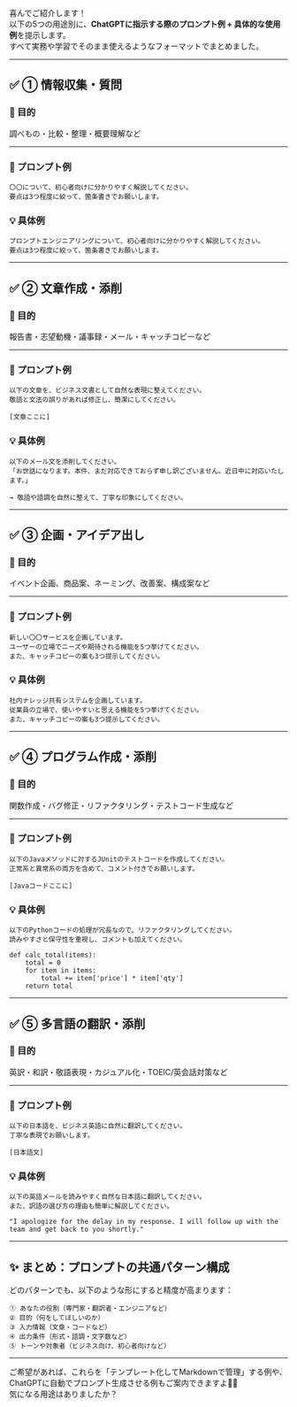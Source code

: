 喜んでご紹介します！  
以下の5つの用途別に、**ChatGPTに指示する際のプロンプト例 + 具体的な使用例**を提示します。  
すべて実務や学習でそのまま使えるようなフォーマットでまとめました。

---

## ✅ ① 情報収集・質問

### 🎯 目的  
調べもの・比較・整理・概要理解など

---

### 📌 プロンプト例  
```
〇〇について、初心者向けに分かりやすく解説してください。  
要点は3つ程度に絞って、箇条書きでお願いします。
```

### 💡 具体例  
```
プロンプトエンジニアリングについて、初心者向けに分かりやすく解説してください。
要点は3つ程度に絞って、箇条書きでお願いします。
```

---

## ✅ ② 文章作成・添削

### 🎯 目的  
報告書・志望動機・議事録・メール・キャッチコピーなど

---

### 📌 プロンプト例  
```
以下の文章を、ビジネス文書として自然な表現に整えてください。  
敬語と文法の誤りがあれば修正し、簡潔にしてください。

[文章ここに]
```

### 💡 具体例  
```
以下のメール文を添削してください。  
「お世話になります。本件、まだ対応できておらず申し訳ございません。近日中に対応いたします。」

→ 敬語や語調を自然に整えて、丁寧な印象にしてください。
```

---

## ✅ ③ 企画・アイデア出し

### 🎯 目的  
イベント企画、商品案、ネーミング、改善案、構成案など

---

### 📌 プロンプト例  
```
新しい〇〇サービスを企画しています。  
ユーザーの立場でニーズや期待される機能を5つ挙げてください。  
また、キャッチコピーの案も3つ提示してください。
```

### 💡 具体例  
```
社内ナレッジ共有システムを企画しています。  
従業員の立場で、使いやすいと思える機能を5つ挙げてください。
また、キャッチコピーの案も3つ提示してください。
```

---

## ✅ ④ プログラム作成・添削

### 🎯 目的  
関数作成・バグ修正・リファクタリング・テストコード生成など

---

### 📌 プロンプト例  
```
以下のJavaメソッドに対するJUnitのテストコードを作成してください。  
正常系と異常系の両方を含めて、コメント付きでお願いします。

[Javaコードここに]
```

### 💡 具体例  
```
以下のPythonコードの処理が冗長なので、リファクタリングしてください。  
読みやすさと保守性を重視し、コメントも加えてください。

def calc_total(items):
    total = 0
    for item in items:
        total += item['price'] * item['qty']
    return total
```

---

## ✅ ⑤ 多言語の翻訳・添削

### 🎯 目的  
英訳・和訳・敬語表現・カジュアル化・TOEIC/英会話対策など

---

### 📌 プロンプト例  
```
以下の日本語を、ビジネス英語に自然に翻訳してください。  
丁寧な表現でお願いします。

[日本語文]
```

### 💡 具体例  
```
以下の英語メールを読みやすく自然な日本語に翻訳してください。  
また、訳語の選び方の理由も簡単に解説してください。

"I apologize for the delay in my response. I will follow up with the team and get back to you shortly."
```

---

## ✨ まとめ：プロンプトの共通パターン構成

どのパターンでも、以下のような形にすると精度が高まります：

```
① あなたの役割（専門家・翻訳者・エンジニアなど）
② 目的（何をしてほしいのか）
③ 入力情報（文章・コードなど）
④ 出力条件（形式・語調・文字数など）
⑤ トーンや対象者（ビジネス向け、初心者向けなど）
```

---

ご希望があれば、これらを「テンプレート化してMarkdownで管理」する例や、ChatGPTに自動でプロンプト生成させる例もご案内できますよ📘💡  
気になる用途はありましたか？